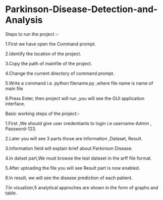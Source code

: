 # Parkinson-Disease-Detection-and-Analysis
Steps to run the project :-

1.First we have open the Command prompt. 

2.Identify the location of the project.

3.Copy the path of mainfile of the project.

4.Change the current directory of command prompt.

5.Write a command i.e. python filename.py ,where file name is name of main file

6.Press Enter, then project will run ,you will see the GUI application interface.



Basic working steps of the project:-

1.First ,We should give user credentianls to login i.e username-Admin , Password-123.

2.Later you will see 3 parts those are Information ,Dataset, Result.

3.Information field will explain brief about Parkinson Disease.

4.In datset part,We must browse the test dataset in the arff file format.

5.After uploading the file you will see Result part is now enabled.

6.In result, we will see the disease prediction of each patient.

7.In visualizer,5 analytical approches are shown in the form of graphs and table. 
